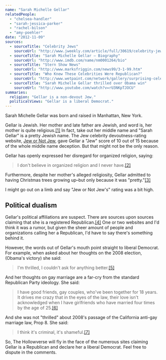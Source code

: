 ```yaml
---
name: "Sarah Michelle Gellar"
relatedPeople:
  - "chelsea-handler"
  - "sarah-jessica-parker"
  - "rachel-bilson"
  - "amy-poehler"
date: "2012-11-09"
sources:
  - sourceTitle: "Celebrity Jews"
    sourceUrl: "http://www.jweekly.com/article/full/30619/celebrity-jews/"
  - sourceTitle: "Sarah Michelle Gellar – Biography"
    sourceUrl: "http://www.imdb.com/name/nm0001264/bio"
  - sourceTitle: "Stern Show News"
    sourceUrl: "http://www.marksfriggin.com/news99/3-1-99.htm"
  - sourceTitle: "Who Knew These Celebrities Were Republican?"
    sourceUrl: "http://www.wetpaint.com/network/gallery/surprising-celebrities-who-are-republican/photo/surprising-republicans-sarah-michelle-gellar"
  - sourceTitle: "Sarah Michelle Gellar thrilled over Obama win"
    sourceUrl: "http://www.youtube.com/watch?v=rU3NKpTJOCU"
summaries:
  religion: "Gellar is a non-devout Jew."
  politicalViews: "Gellar is a liberal Democrat."
---
```


Sarah Michelle Gellar was born and raised in Manhattan, New York.

Gellar is Jewish. Her mother and late father are Jewish, and word is, her mother is quite religious.<a class="source-citation" href="#http%3A%2F%2Fwww.jweekly.com%2Farticle%2Ffull%2F30619%2Fcelebrity-jews%2F" title="Celebrity Jews">[1]</a> In fact, take out her middle name and "Sarah Gellar" is a pretty Jewish name. The Jew celebrity devoutness-rating website, [Jew or Not Jew](http://www.jewornotjew.com/profile.jsp?ID=157), gave Gellar a "Jew" score of 10 out of 15 because of the whole middle name deception. But that might not be the only reason.

Gellar has openly expressed her disregard for organized religion, saying:

>I don't believe in organized religion and I never have.<a class="source-citation" href="#http%3A%2F%2Fwww.imdb.com%2Fname%2Fnm0001264%2Fbio" title="Sarah Michelle Gellar – Biography">[2]</a>

Furthermore, despite her mother's alleged religiosity, Gellar admitted to having Christmas trees growing up–but only because it was "pretty."<a class="source-citation" href="#http%3A%2F%2Fwww.marksfriggin.com%2Fnews99%2F3-1-99.htm" title="Stern Show News">[3]</a>

I might go out on a limb and say "Jew or Not Jew's" rating was a bit high.


## Political dualism

Gellar's political affiliations are suspect. There are sources upon sources claiming that she is a registered Republican.<a class="source-citation" href="#http%3A%2F%2Fwww.wetpaint.com%2Fnetwork%2Fgallery%2Fsurprising-celebrities-who-are-republican%2Fphoto%2Fsurprising-republicans-sarah-michelle-gellar" title="Who Knew These Celebrities Were Republican?">[4]</a> One or two websites and I'd think it was a rumor, but given the sheer amount of people and organizations calling her a Republican, I'd have to say there's something behind it.

However, the words out of Gellar's mouth point straight to liberal Democrat. For example, when asked about her thoughts on the 2008 election, (Obama's victory) she said:

>I'm thrilled, I couldn't ask for anything better.<a class="source-citation" href="#http%3A%2F%2Fwww.youtube.com%2Fwatch%3Fv%3DrU3NKpTJOCU" title="Sarah Michelle Gellar thrilled over Obama win">[5]</a>

And her thoughts on gay marriage are a far-cry from the standard Republican Party ideology. She said:

>I have good friends, gay couples, who've been together for 18 years. It drives me crazy that in the eyes of the law, their love isn't acknowledged when I have girlfriends who have married four times by the age of 25.<a class="source-citation" href="#http%3A%2F%2Fwww.imdb.com%2Fname%2Fnm0001264%2Fbio" title="Sarah Michelle Gellar – Biography">[6]</a>

And she was not "thrilled" about 2008's passage of the California anti-gay marriage law, Prop 8. She said:

>I think it's criminal, it's shameful.<a class="source-citation" href="#http%3A%2F%2Fwww.youtube.com%2Fwatch%3Fv%3DrU3NKpTJOCU" title="Sarah Michelle Gellar thrilled over Obama win">[7]</a>

So, The Hollowverse will fly in the face of the numerous sites claiming Gellar is a Republican and declare her a liberal Democrat. Feel free to dispute in the comments.